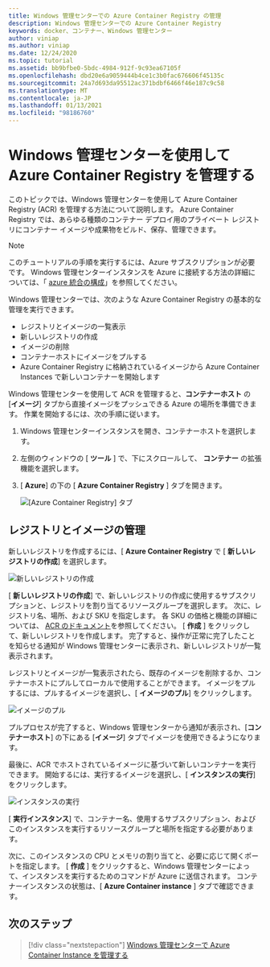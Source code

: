```yaml
---
title: Windows 管理センターでの Azure Container Registry の管理
description: Windows 管理センターでの Azure Container Registry
keywords: docker、コンテナー、Windows 管理センター
author: viniap
ms.author: viniap
ms.date: 12/24/2020
ms.topic: tutorial
ms.assetid: bb9bfbe0-5bdc-4984-912f-9c93ea67105f
ms.openlocfilehash: dbd20e6a9059444b4ce1c3b0fac676606f45135c
ms.sourcegitcommit: 24a7d693da95512ac371bdbf6466f46e187c9c58
ms.translationtype: MT
ms.contentlocale: ja-JP
ms.lasthandoff: 01/13/2021
ms.locfileid: "98186760"
---
```

# <a name="manage-azure-container-registry-using-windows-admin-center"></a>Windows 管理センターを使用して Azure Container Registry を管理する

このトピックでは、Windows 管理センターを使用して Azure Container Registry (ACR) を管理する方法について説明します。 Azure Container Registry では、あらゆる種類のコンテナー デプロイ用のプライベート レジストリにコンテナー イメージや成果物をビルド、保存、管理できます。 

>[!Note]
>このチュートリアルの手順を実行するには、Azure サブスクリプションが必要です。 Windows 管理センターインスタンスを Azure に接続する方法の詳細については、「 [azure 統合の構成](https://docs.microsoft.com/windows-server/manage/windows-admin-center/azure/azure-integration)」を参照してください。

Windows 管理センターでは、次のような Azure Container Registry の基本的な管理を実行できます。
  
- レジストリとイメージの一覧表示 
- 新しいレジストリの作成 
- イメージの削除 
- コンテナーホストにイメージをプルする
- Azure Container Registry に格納されているイメージから Azure Container Instances で新しいコンテナーを開始します

Windows 管理センターを使用して ACR を管理すると、**コンテナーホスト** の [**イメージ**] タブから直接イメージをプッシュできる Azure の場所を準備できます。 作業を開始するには、次の手順に従います。  

1. Windows 管理センターインスタンスを開き、コンテナーホストを選択します。 
2. 左側のウィンドウの [ **ツール** ] で、下にスクロールして、 **コンテナー** の拡張機能を選択します。
3. [ **Azure**] の下の [ **Azure Container Registry** ] タブを開きます。

    ![[Azure Container Registry] タブ](./media/WAC-ACR.png)

## <a name="manage-registries-and-images"></a>レジストリとイメージの管理

新しいレジストリを作成するには、[ **Azure Container Registry** で [ **新しいレジストリの作成**] を選択します。

![新しいレジストリの作成](./media/WAC-ACRNew.png)

[ **新しいレジストリの作成**] で、新しいレジストリの作成に使用するサブスクリプションと、レジストリを割り当てるリソースグループを選択します。 次に、レジストリ名、場所、および SKU を指定します。 各 SKU の価格と機能の詳細については、 [ACR のドキュメント](https://docs.microsoft.com/azure/container-registry/)を参照してください。 [ **作成** ] をクリックして、新しいレジストリを作成します。 完了すると、操作が正常に完了したことを知らせる通知が Windows 管理センターに表示され、新しいレジストリが一覧表示されます。

レジストリとイメージが一覧表示されたら、既存のイメージを削除するか、コンテナーホストにプルしてローカルで使用することができます。 イメージをプルするには、プルするイメージを選択し、[ **イメージのプル**] をクリックします。

![イメージのプル](./media/WAC-ACRPull.png)

プルプロセスが完了すると、Windows 管理センターから通知が表示され、[**コンテナーホスト**] の下にある [**イメージ**] タブでイメージを使用できるようになります。

最後に、ACR でホストされているイメージに基づいて新しいコンテナーを実行できます。 開始するには、実行するイメージを選択し、[ **インスタンスの実行**] をクリックします。

![インスタンスの実行](./media/WAC-ACRRun.png)

[ **実行インスタンス**] で、コンテナー名、使用するサブスクリプション、およびこのインスタンスを実行するリソースグループと場所を指定する必要があります。

次に、このインスタンスの CPU とメモリの割り当てと、必要に応じて開くポートを指定します。 [ **作成** ] をクリックすると、Windows 管理センターによって、インスタンスを実行するためのコマンドが Azure に送信されます。 コンテナーインスタンスの状態は、[ **Azure Container instance** ] タブで確認できます。

## <a name="next-steps"></a>次のステップ

> [!div class="nextstepaction"]
> [Windows 管理センターで Azure Container Instance を管理する](./wac-aci.md)